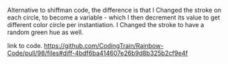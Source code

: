

Alternative to shiffman code, the difference is that I Changed the stroke on each circle, to become a variable - which I then decrement its value to get different color circle per instantiation.
I Changed the stroke to have a random green hue as well.

link to code.
https://github.com/CodingTrain/Rainbow-Code/pull/98/files#diff-4bdf6ba414607e26b9d8b325b2cf9e4f
